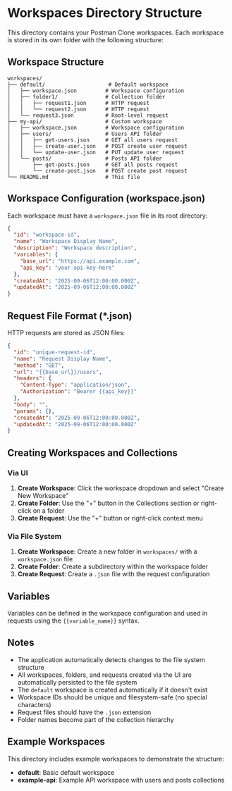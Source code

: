 # Workspaces Directory Structure

This directory contains your Postman Clone workspaces. Each workspace is stored in its own folder with the following structure:

## Workspace Structure

```
workspaces/
├── default/                    # Default workspace
│   ├── workspace.json         # Workspace configuration
│   ├── folder1/               # Collection folder
│   │   ├── request1.json      # HTTP request
│   │   └── request2.json      # HTTP request
│   └── request3.json          # Root-level request
├── my-api/                    # Custom workspace
│   ├── workspace.json         # Workspace configuration
│   ├── users/                 # Users API folder
│   │   ├── get-users.json     # GET all users request
│   │   ├── create-user.json   # POST create user request
│   │   └── update-user.json   # PUT update user request
│   └── posts/                 # Posts API folder
│       ├── get-posts.json     # GET all posts request
│       └── create-post.json   # POST create post request
└── README.md                  # This file
```

## Workspace Configuration (workspace.json)

Each workspace must have a `workspace.json` file in its root directory:

```json
{
  "id": "workspace-id",
  "name": "Workspace Display Name",
  "description": "Workspace description",
  "variables": {
    "base_url": "https://api.example.com",
    "api_key": "your-api-key-here"
  },
  "createdAt": "2025-09-06T12:00:00.000Z",
  "updatedAt": "2025-09-06T12:00:00.000Z"
}
```

## Request File Format (*.json)

HTTP requests are stored as JSON files:

```json
{
  "id": "unique-request-id",
  "name": "Request Display Name",
  "method": "GET",
  "url": "{{base_url}}/users",
  "headers": {
    "Content-Type": "application/json",
    "Authorization": "Bearer {{api_key}}"
  },
  "body": "",
  "params": {},
  "createdAt": "2025-09-06T12:00:00.000Z",
  "updatedAt": "2025-09-06T12:00:00.000Z"
}
```

## Creating Workspaces and Collections

### Via UI
1. **Create Workspace**: Click the workspace dropdown and select "Create New Workspace"
2. **Create Folder**: Use the "+" button in the Collections section or right-click on a folder
3. **Create Request**: Use the "+" button or right-click context menu

### Via File System
1. **Create Workspace**: Create a new folder in `workspaces/` with a `workspace.json` file
2. **Create Folder**: Create a subdirectory within the workspace folder
3. **Create Request**: Create a `.json` file with the request configuration

## Variables

Variables can be defined in the workspace configuration and used in requests using the `{{variable_name}}` syntax.

## Notes

- The application automatically detects changes to the file system structure
- All workspaces, folders, and requests created via the UI are automatically persisted to the file system
- The `default` workspace is created automatically if it doesn't exist
- Workspace IDs should be unique and filesystem-safe (no special characters)
- Request files should have the `.json` extension
- Folder names become part of the collection hierarchy

## Example Workspaces

This directory includes example workspaces to demonstrate the structure:

- **default**: Basic default workspace
- **example-api**: Example API workspace with users and posts collections